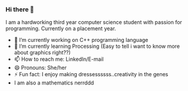 ### Hi there 👋


I am a hardworking third year computer science student with passion for programming.
Currently on a placement year.

- 🔭 I’m currently working on C++ programming language
- 🌱 I’m currently learning Processing (Easy to tell i want to know more about graphics right??)
- 📫 How to reach me: LinkedIn/E-mail
- 😄 Pronouns: She/her
- ⚡ Fun fact: I enjoy making dressessssss..creativity in the genes
- I am also a mathematics nerrddd

